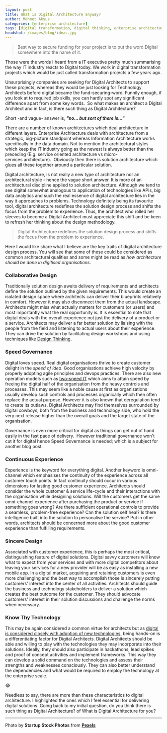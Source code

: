 ```yaml
---
layout: post
title: What is Digital Architecture anyway?
author: Mehmet Akyuz
categories: [enterprise architecture]
tags: [digital transformation, digital thinking, enterprise architecture]
headshot: /images/blog/ideas.jpg
---
```

>   Best way to secure funding for your project is to put the word Digital somewhere into the name of it.

Those were the words I heard from a IT executive pretty much summarising the way IT industry reacts to Digital today. We work in digital transformation projects which would be just called transformation projects a few years ago.

Unsurprisingly companies are seeking for Digital Architects to support these projects, whereas they would be just looking for Technology Architects before digital became the fund-securing-word. Funnily enough, if you look at to required job skills, you can hardly spot any significant difference apart from some key words.  So what makes an architect a Digital Architect and in fact, is there such thing as Digital Architecture?

<!--more-->

Short -and vague- answer is, **_"no... but sort of there is..."_**

There are a number of known architectures which deal architecture in different layers. Enterprise Architecture deals with architecture from a strategic, big-picture standpoint whereas Information Architecture works specifically in the data domain. Not to mention the architectural styles which keep the IT industry going as the newest is always better than the preceding (E.g. service oriented architecture vs micro-services architecture).  Obviously then there is solution architecture which glues all these together around a particular solution.

Digital architecture, is not really a new type of architecture nor an architectural style - hence the vague short answer. It is more of an architectural discipline applied to solution architecture. Although we tend to see digital somewhat analogous to application of technologies like APIs, big data analytics and such the real essence of digital architecture lies in the way it approaches to problems. Technology definitely being its favourite tool, digital architecture redefines the solution design process and shifts the focus from the problem to experience. Thus, the architect who rolled her sleeves to become a Digital Architect must appreciate this shift and be keen to refresh her thinking about the design methodology.

>   Digital Architecture redefines the solution design process and shifts the focus from the problem to experience.

Here I would like share what I believe are the key traits of digital architecture design process. You will see that some of these could be considered as common architectural qualities and some might be read as _how architecture should be done in digitised organisations_.

### Collaborative Design

Traditionally solution design awaits delivery of requirements and architects define the solution outlined by the given requirements. This would create an isolated design space where architects can deliver their blueprints relatively in comfort. However it may also disconnect them from the actual landscape. Architects might miss what actually matters for customers (or users) and most importantly what the real opportunity is. It is essential to note that digital deals with the overall experience not just the delivery of a product or a service. Architects may deliver a far better solution by liaising with the people from the field and listening to actual users about their experience. They can drive the solution by facilitating design workshops and using techniques like [Design Thinking](https://insights.zettamachine.com/2016/05/03/digital-thinking/).

### Speed Governance

Digital loves speed. Real digital organisations thrive to create customer delight in the _speed of idea_. Good organisations achieve high velocity by properly adopting agile principles and devops practices. There are also new operation models such as [two-speed IT](https://insights.zettamachine.com/2016/03/30/surviving-bimodal-it-2/) which aims to attain speed by freeing the digital half of the organisation from the heavy controls and processes. This may seem like a noble cause at first as organisations usually develop such controls and processes organically which then often replace the actual purpose. However it is also known that deregulation tend to create its outlaws. Digital Architects may find themselves surrounded by digital cowboys, both from the business and technology side, who hold the very next release higher than the overall goals and the target state of the organisation.

Governance is even more critical for digital as things can get out of hand easily in the fast pace of delivery.  However traditional governance won't cut it for digital hence Speed Governance is needed; which is a subject for another blog post.

### Continuous Experience

Experience is the keyword for everything digital. Another keyword is omni-channel which emphasises the continuity of the experience across all customer touch points. In fact continuity should occur in various dimensions for lasting good customer experience. Architects should consider the whole customer & service life-cycle and their interactions with the organisation while designing solutions. Will the customers get the same omni-channel experience after purchasing the product or service if something goes wrong? Are there sufficient operational controls to provide a seamless, problem-free experience? Can the solution self heal? Is there intelligence built into the solution to personalise the service? Put in other words, architects should be concerned more about the good customer experience than fulfilling requirements.

### Sincere Design

Associated with customer experience, this is perhaps the most critical, distinguishing feature of digital solutions. Digital savvy customers will know what to expect from your services and with more digital competitors about leaving your services for a new provider will be as easy as installing a new mobile app. In a digital market, acquiring and retaining customers is even more challenging and the best way to accomplish those is sincerely putting customers' interest into the center of all activities. Architects should guide the business and technology stakeholders to deliver a solution which creates the best outcome for the customer. They should advocate customers' interest in their solution discussions and challenge the norms when necessary.

### Know Thy Technology

This may be again considered a common virtue for architects but as [digital is considered closely with adoption of new technologies,](https://insights.zettamachine.com/2015/08/30/the-return-of-the-digital/) being hands-on is a differentiating factor for Digital Architects. Digital Architects should be able and willing to play with the technologies they may incorporate into their solutions. Ideally, they should also participate in hackathons, lead spikes and proof of concept activities and implement frameworks. This way they can develop a solid command on the technologies and assess their strengths and weaknesses consciously. They can also better understand the dependencies and what would be required to employ the technology at the enterprise scale.

:joy:

Needless to say, there are more than these characteristics to digital architecture. I highlighted the ones which I feel essential for delivering digital solutions. Going back to my initial question, do you think there is such thing as Digital Architecture? of What is Digital Architecture for you?

---
Photo by **Startup Stock Photos** from [**Pexels**](https://www.pexels.com/photo/ideas-whiteboard-person-working-7369/)